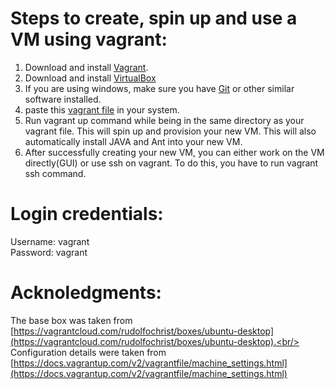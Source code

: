 # Steps to create, spin up and use a VM using vagrant:

 1. Download and install [Vagrant](https://www.vagrantup.com/downloads.html).
 2. Download and install [VirtualBox](https://www.virtualbox.org/wiki/Downloads)
 3. If you are using windows, make sure you have [Git](https://git-scm.com/downloads) or other similar software installed.
 4. paste this [vagrant file](https://github.com/SoftwareEngineeringToolDemos/FSE-2014-XMLMate/blob/master/build-vm/Vagrantfile) in your system.
 5. Run vagrant up command while being in the same directory as your vagrant file. This will spin up and provision your new VM. 
    This will also automatically install JAVA and Ant into your new VM. 
 6. After successfully creating your new VM, you can either work on the VM directly(GUI) or use ssh on vagrant. To do this, you have to run 
    vagrant ssh command. 

# Login credentials:
 Username: vagrant<br/>
 Password: vagrant

# Acknoledgments:

The base box was taken from [https://vagrantcloud.com/rudolfochrist/boxes/ubuntu-desktop](https://vagrantcloud.com/rudolfochrist/boxes/ubuntu-desktop).<br/>
Configuration details were taken from [https://docs.vagrantup.com/v2/vagrantfile/machine_settings.html](https://docs.vagrantup.com/v2/vagrantfile/machine_settings.html)

